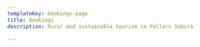 ```yaml
---
templateKey: bookings-page
title: Bookings
description: Rural and sustainable tourism in Pallars Sobirà

---
```


